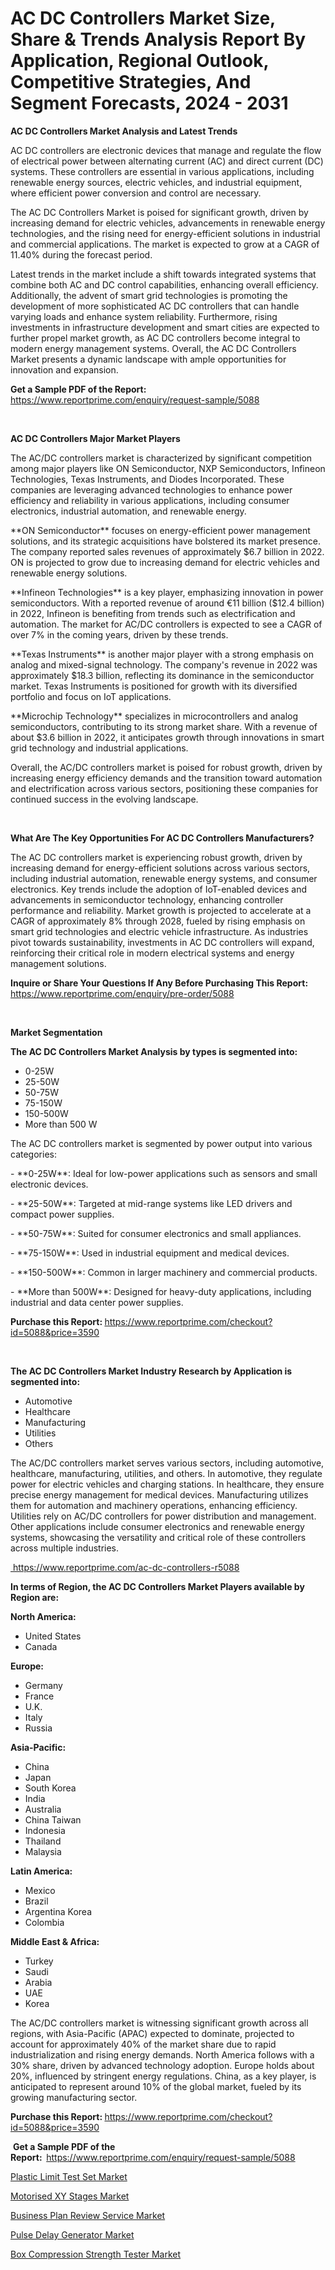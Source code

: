 <p><h1>AC DC Controllers Market Size, Share & Trends Analysis Report By Application, Regional Outlook, Competitive Strategies, And Segment Forecasts, 2024 - 2031</h1></p><p><strong>AC DC Controllers Market Analysis and Latest Trends</strong></p>
<p><p>AC DC controllers are electronic devices that manage and regulate the flow of electrical power between alternating current (AC) and direct current (DC) systems. These controllers are essential in various applications, including renewable energy sources, electric vehicles, and industrial equipment, where efficient power conversion and control are necessary. </p><p>The AC DC Controllers Market is poised for significant growth, driven by increasing demand for electric vehicles, advancements in renewable energy technologies, and the rising need for energy-efficient solutions in industrial and commercial applications. The market is expected to grow at a CAGR of 11.40% during the forecast period. </p><p>Latest trends in the market include a shift towards integrated systems that combine both AC and DC control capabilities, enhancing overall efficiency. Additionally, the advent of smart grid technologies is promoting the development of more sophisticated AC DC controllers that can handle varying loads and enhance system reliability. Furthermore, rising investments in infrastructure development and smart cities are expected to further propel market growth, as AC DC controllers become integral to modern energy management systems. Overall, the AC DC Controllers Market presents a dynamic landscape with ample opportunities for innovation and expansion.</p></p>
<p><strong>Get a Sample PDF of the Report:&nbsp;</strong> <a href="https://www.reportprime.com/enquiry/request-sample/5088?utm_campaign=1902&utm_medium=2&utm_source=Github&utm_content=ia&utm_term=24122024&utm_id=ac-dc-controllers">https://www.reportprime.com/enquiry/request-sample/5088</a></p>
<p>&nbsp;</p>
<p><strong>AC DC Controllers Major Market Players</strong></p>
<p><p>The AC/DC controllers market is characterized by significant competition among major players like ON Semiconductor, NXP Semiconductors, Infineon Technologies, Texas Instruments, and Diodes Incorporated. These companies are leveraging advanced technologies to enhance power efficiency and reliability in various applications, including consumer electronics, industrial automation, and renewable energy.</p><p>**ON Semiconductor** focuses on energy-efficient power management solutions, and its strategic acquisitions have bolstered its market presence. The company reported sales revenues of approximately $6.7 billion in 2022. ON is projected to grow due to increasing demand for electric vehicles and renewable energy solutions.</p><p>**Infineon Technologies** is a key player, emphasizing innovation in power semiconductors. With a reported revenue of around €11 billion ($12.4 billion) in 2022, Infineon is benefiting from trends such as electrification and automation. The market for AC/DC controllers is expected to see a CAGR of over 7% in the coming years, driven by these trends.</p><p>**Texas Instruments** is another major player with a strong emphasis on analog and mixed-signal technology. The company's revenue in 2022 was approximately $18.3 billion, reflecting its dominance in the semiconductor market. Texas Instruments is positioned for growth with its diversified portfolio and focus on IoT applications.</p><p>**Microchip Technology** specializes in microcontrollers and analog semiconductors, contributing to its strong market share. With a revenue of about $3.6 billion in 2022, it anticipates growth through innovations in smart grid technology and industrial applications.</p><p>Overall, the AC/DC controllers market is poised for robust growth, driven by increasing energy efficiency demands and the transition toward automation and electrification across various sectors, positioning these companies for continued success in the evolving landscape.</p></p>
<p>&nbsp;</p>
<p><strong>What Are The Key Opportunities For AC DC Controllers Manufacturers?</strong></p>
<p><p>The AC DC controllers market is experiencing robust growth, driven by increasing demand for energy-efficient solutions across various sectors, including industrial automation, renewable energy systems, and consumer electronics. Key trends include the adoption of IoT-enabled devices and advancements in semiconductor technology, enhancing controller performance and reliability. Market growth is projected to accelerate at a CAGR of approximately 8% through 2028, fueled by rising emphasis on smart grid technologies and electric vehicle infrastructure. As industries pivot towards sustainability, investments in AC DC controllers will expand, reinforcing their critical role in modern electrical systems and energy management solutions.</p></p>
<p><strong>Inquire or Share Your Questions If Any Before Purchasing This Report:</strong> <a href="https://www.reportprime.com/enquiry/pre-order/5088?utm_campaign=1902&utm_medium=2&utm_source=Github&utm_content=ia&utm_term=24122024&utm_id=ac-dc-controllers">https://www.reportprime.com/enquiry/pre-order/5088</a></p>
<p>&nbsp;</p>
<p><strong>Market Segmentation</strong></p>
<p><strong>The AC DC Controllers Market Analysis by types is segmented into:</strong></p>
<p><ul><li>0-25W</li><li>25-50W</li><li>50-75W</li><li>75-150W</li><li>150-500W</li><li>More than 500 W</li></ul></p>
<p><p>The AC DC controllers market is segmented by power output into various categories: </p><p>- **0-25W**: Ideal for low-power applications such as sensors and small electronic devices.</p><p>- **25-50W**: Targeted at mid-range systems like LED drivers and compact power supplies.</p><p>- **50-75W**: Suited for consumer electronics and small appliances.</p><p>- **75-150W**: Used in industrial equipment and medical devices.</p><p>- **150-500W**: Common in larger machinery and commercial products.</p><p>- **More than 500W**: Designed for heavy-duty applications, including industrial and data center power supplies.</p></p>
<p><strong>Purchase this Report:&nbsp;</strong><a href="https://www.reportprime.com/checkout?id=5088&price=3590&utm_campaign=1902&utm_medium=2&utm_source=Github&utm_content=ia&utm_term=24122024&utm_id=ac-dc-controllers">https://www.reportprime.com/checkout?id=5088&price=3590</a></p>
<p>&nbsp;</p>
<p><strong>The AC DC Controllers Market Industry Research by Application is segmented into:</strong></p>
<p><ul><li>Automotive</li><li>Healthcare</li><li>Manufacturing</li><li>Utilities</li><li>Others</li></ul></p>
<p><p>The AC/DC controllers market serves various sectors, including automotive, healthcare, manufacturing, utilities, and others. In automotive, they regulate power for electric vehicles and charging stations. In healthcare, they ensure precise energy management for medical devices. Manufacturing utilizes them for automation and machinery operations, enhancing efficiency. Utilities rely on AC/DC controllers for power distribution and management. Other applications include consumer electronics and renewable energy systems, showcasing the versatility and critical role of these controllers across multiple industries.</p></p>
<p><a href="https://www.reportprime.com/ac-dc-controllers-r5088?utm_campaign=1902&utm_medium=2&utm_source=Github&utm_content=ia&utm_term=24122024&utm_id=ac-dc-controllers">&nbsp;https://www.reportprime.com/ac-dc-controllers-r5088</a></p>
<p><strong>In terms of Region, the AC DC Controllers Market Players available by Region are:</strong></p>
<p>
    <p> <strong> North America: </strong>
        <ul>
            <li>United States</li>
            <li>Canada</li>
        </ul>
        </p> 
    <p> <strong> Europe: </strong>
        <ul>
            <li>Germany</li>
            <li>France</li>
            <li>U.K.</li>
            <li>Italy</li>
            <li>Russia</li>
        </ul>
        </p> 
    <p> <strong> Asia-Pacific: </strong>
        <ul>
            <li>China</li>
            <li>Japan</li>
            <li>South Korea</li>
            <li>India</li>
            <li>Australia</li>
            <li>China Taiwan</li>
            <li>Indonesia</li>
            <li>Thailand</li>
            <li>Malaysia</li>
        </ul>
        </p> 
    <p> <strong> Latin America: </strong>
        <ul>
            <li>Mexico</li>
            <li>Brazil</li>
            <li>Argentina Korea</li>
            <li>Colombia</li>
        </ul>
        </p> 
    <p> <strong> Middle East & Africa: </strong>
        <ul>
            <li>Turkey</li>
            <li>Saudi</li>
            <li>Arabia</li>
            <li>UAE</li>
            <li>Korea</li>
        </ul>
    </p>
    </p>
<p><p>The AC/DC controllers market is witnessing significant growth across all regions, with Asia-Pacific (APAC) expected to dominate, projected to account for approximately 40% of the market share due to rapid industrialization and rising energy demands. North America follows with a 30% share, driven by advanced technology adoption. Europe holds about 20%, influenced by stringent energy regulations. China, as a key player, is anticipated to represent around 10% of the global market, fueled by its growing manufacturing sector.</p></p>
<p><strong>Purchase this Report: </strong><a href="https://www.reportprime.com/checkout?id=5088&price=3590&utm_campaign=1902&utm_medium=2&utm_source=Github&utm_content=ia&utm_term=24122024&utm_id=ac-dc-controllers">https://www.reportprime.com/checkout?id=5088&price=3590</a></p>
<p>&nbsp;<strong>Get a Sample PDF of the Report:&nbsp;&nbsp;</strong><a href="https://www.reportprime.com/enquiry/request-sample/5088?utm_campaign=1902&utm_medium=2&utm_source=Github&utm_content=ia&utm_term=24122024&utm_id=ac-dc-controllers">https://www.reportprime.com/enquiry/request-sample/5088</a></p>
<p><strong></strong></p>
<p><p><a href="https://www.linkedin.com/pulse/plastic-limit-test-set-market-report-analyzing-size-key-drivers-3iaee?utm_campaign=1902&utm_medium=2&utm_source=Github&utm_content=ia&utm_term=24122024&utm_id=ac-dc-controllers">Plastic Limit Test Set Market</a></p><p><a href="https://www.linkedin.com/pulse/forecasted-growth-motorised-xy-stages-market-analyzing-trends-ujlfe?utm_campaign=1902&utm_medium=2&utm_source=Github&utm_content=ia&utm_term=24122024&utm_id=ac-dc-controllers">Motorised XY Stages Market</a></p><p><a href="https://www.linkedin.com/pulse/exploring-business-plan-review-service-market-dynamics-projected-f1zcc?utm_campaign=1902&utm_medium=2&utm_source=Github&utm_content=ia&utm_term=24122024&utm_id=ac-dc-controllers">Business Plan Review Service Market</a></p><p><a href="https://www.linkedin.com/pulse/pulse-delay-generator-industry-projections-market-revenue-75-ds9sc?utm_campaign=1902&utm_medium=2&utm_source=Github&utm_content=ia&utm_term=24122024&utm_id=ac-dc-controllers">Pulse Delay Generator Market</a></p><p><a href="https://www.linkedin.com/pulse/pioneering-growth-analyzing-global-box-compression-strength-jwjle?utm_campaign=1902&utm_medium=2&utm_source=Github&utm_content=ia&utm_term=24122024&utm_id=ac-dc-controllers">Box Compression Strength Tester Market</a></p></p>